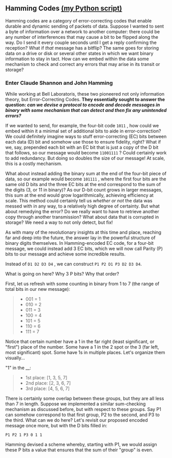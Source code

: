 ## Hamming Codes [(my Python script)]([hamming/HammingCodes.py](https://github.com/benmeyersUSC/RandomScripts/blob/main/hamming/HammingCodes.py#L61))

Hamming codes are a category of error-correcting codes that enable durable and dynamic sending of packets of data. Suppose I wanted to sent a byte of information over a network
to another computer: there could be any number of interferences that may cause a bit to be flipped along the way. 
Do I send it every couple seconds until I get a reply confirming
the reception? What if *that* message has a bitflip? The same goes for storing data on a drive or disk or several other states in which we want binary information to stay in tact.
How can we embed within the data some mechanism to check and correct any errors that may arise in its transit or storage?

### Enter Claude Shannon and John Hamming
While working at Bell Laboratoris, these two pioneered not only information theory, but Error-Correcting Codes. 
**They essentially sought to answer the question: *can we devise a protocol to encode and decode messages in binary with some mechanism that can detect and then fix any unintended errors?***


If we wanted to send, for example, the four-bit code ```1011``` , how could we embed within it a minimal set of additional bits to aide in error-correction? We could definitely imagine ways
to stuff error-correcting (EC) bits between each data (D) bit and somehow use those to ensure fidelity, right? What if we, say, prepended each bit with an EC bit that is just a copy of
the D bit that follows, so our message would become ```11001111``` ? Could certainly work to add redundancy. But doing so doubles the size of our message! At scale, this is a costly
mechanism. 

What about instead adding the binary sum at the end of the four-bit piece of data, so our example would become ```101111``` , where the first four bits are the same old D bits and the 
three EC bits at the end correspond to the sum of the digits (3, or 11 in binary)? As our D-bit count grows in larger messages, this sum at the end would grow logarithmically, achieving
efficiency at scale. This method could certainly tell us *whether or not* the data was messed with in any way, to a relatively high degree of certainty. But what about remedying the error?
Do we really want to have to retrieve another copy through another transmission? What about data that is corrupted in storage? We need a way to not only detect, but fix!




As with many of the revolutionary insights at this time and place, reaching far and deep into the future, the answer lay in the powerful structure of binary digits themselves. 
In Hamming-encoded EC code, for a four-bit message, we could instead add 3 EC bits, which we will now call Parity (P) bits to our message and achieve some incredible results. 

Instead of ```D1 D2 D3 D4``` , we can construct ```P1 P2 D1 P3 D2 D3 D4```. 

What is going on here? Why 3 P bits? Why that order?

First, let us refresh with some counting in binary from 1 to 7 (the range of total bits in our new message): 
>- 001 = 1
>- 010 = 2
>- 011 = 3
>- 100 = 4
>- 101 = 5
>- 110 = 6
>- 111 = 7

Notice that certain number have a 1 in the far right (least significant, or "first") place of the number. Some have a 1 in the 2 spot or the 3 (far left, most significant) spot. Some have
1s in multiple places. Let's organize them visually...

"1" in the __:
>- 1st place: [1, 3, 5, 7]
>- 2nd place: [2, 3, 6, 7]
>- 3rd place: [4, 5, 6, 7]

There is certainly some overlap between these groups, but they are all less than 7 in length. Suppose we implemented a similar sum-checking mechanism as discussed before, but with
respect to these groups. Say P1 can somehow correspond to that first group, P2 to the second, and P3 to the third. What can we do here? Let's revisit our proposed encoded message once more, 
but with the D bits filled in:

```P1 P2 1 P3 0 1 1```

Hamming devised a scheme whereby, starting with P1, we would assign these P bits a value that ensures that the sum of their "group" is even.  
